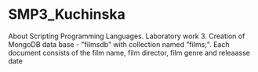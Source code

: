 # SMP3_Kuchinska
About
Scripting Programming Languages. Laboratory work 3. Creation of MongoDB data base - "filmsdb" with collection named "films;". Each document consists of the film name, film director, film genre and releaasse date
